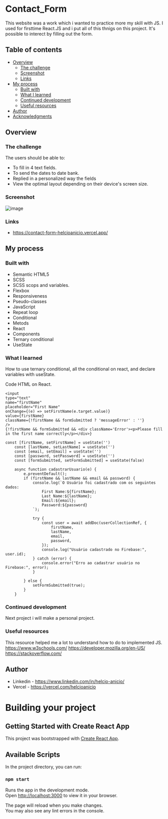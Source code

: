 # Contact_Form

This website was a work which i wanted to practice more my skill with JS. I used for firsttime React.JS and i put all of this thnigs on this project. It's possible to interect by filling out the form. 

## Table of contents

- [Overview](#overview)
  - [The challenge](#the-challenge)
  - [Screenshot](#screenshot)
  - [Links](#links)
- [My process](#my-process)
  - [Built with](#built-with)
  - [What I learned](#what-i-learned)
  - [Continued development](#continued-development)
  - [Useful resources](#useful-resources)
- [Author](#author)
- [Acknowledgments](#acknowledgments)


## Overview

### The challenge

The users should be able to:
- To fill in 4 text fields.
- To send the dates to date bank.
- Replied in a personalized way the fields
- View the optimal layout depending on their device's screen size.

### Screenshot
![image](https://user-images.githubusercontent.com/117602073/230380781-9c91da53-e26e-4c9c-8ad6-f338b3e10c2c.png)


### Links

- https://contact-form-helcioanicio.vercel.app/

## My process

### Built with

- Semantic HTML5
- SCSS
- SCSS scops and variables.
- Flexbox
- Responsiveness
- Pseudo-classes
- JavaScript
- Repeat loop
- Conditional
- Metods
- React
- Components
- Ternary conditional
- UseState

### What I learned

How to use ternary conditional, all the conditional on react, and declare variables with useState.

Code HTML on React.
```Js 
<input  
type="text"
name="firstName"
placeholder="First Name"
onChange={(e) => setFirstName(e.target.value)}
value={firstName}
className={!firstName && formSubmitted ? 'messageError' : ''}
/>
{!firstName && formSubmitted && <div className='Error'><p>Please fill in the first name correctly</p></div>}
```

```JS
const [firstName, setFirstName] = useState('')
    const [lastName, setLastName] = useState('')
    const [email, setEmail] = useState('')
    const [password, setPassword] = useState('')
    const [formSubmitted, setFormSubmitted] = useState(false)

    async function cadastrarUsuario(e) {
        e.preventDefault();
        if (firstName && lastName && email && password) {
            console.log(`O Usuário foi cadastrado com os seguintes dados:
                First Name:${firstName};
                Last Name:${lastName};
                Email:${email};
                Password:${password}
            `);
    
            try {
                const user = await addDoc(userCollectionRef, {
                    firstName,
                    lastName,
                    email,
                    password,
                });
                console.log("Usuário cadastrado no Firebase:", user.id);
            } catch (error) {
                console.error("Erro ao cadastrar usuário no Firebase:", error);
            }
    
        } else {
            setFormSubmitted(true);
        }
    }
```

### Continued development

Next project i will make a personal project.

### Useful resources

This resource helped me a lot to understand how to do to implemented JS.
https://www.w3schools.com/
https://developer.mozilla.org/en-US/
https://stackoverflow.com/


## Author

- Linkedin - https://www.linkedin.com/in/helcio-anicio/ 
- Vercel - https://vercel.com/helcioanicio

<!--
## Acknowledgments
 -->

# Building your project

## Getting Started with Create React App

This project was bootstrapped with [Create React App](https://github.com/facebook/create-react-app).

## Available Scripts

In the project directory, you can run:

### `npm start`

Runs the app in the development mode.\
Open [http://localhost:3000](http://localhost:3000) to view it in your browser.

The page will reload when you make changes.\
You may also see any lint errors in the console.
